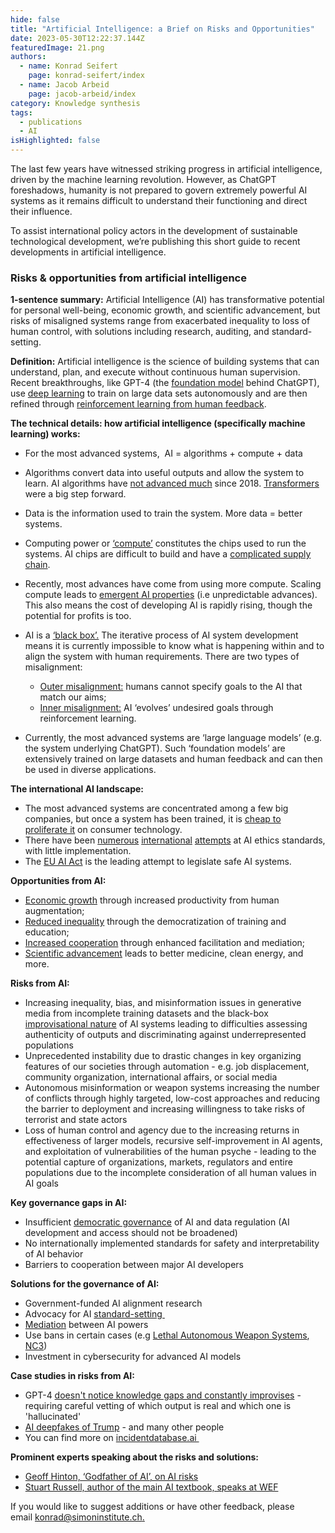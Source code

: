 ```yaml
---
hide: false
title: "Artificial Intelligence: a Brief on Risks and Opportunities"
date: 2023-05-30T12:22:37.144Z
featuredImage: 21.png
authors:
  - name: Konrad Seifert
    page: konrad-seifert/index
  - name: Jacob Arbeid
    page: jacob-arbeid/index
category: Knowledge synthesis
tags:
  - publications
  - AI
isHighlighted: false
---
```

The last few years have witnessed striking progress in artificial intelligence, driven by the machine learning revolution. However, as ChatGPT foreshadows, humanity is not prepared to govern extremely powerful AI systems as it remains difficult to understand their functioning and direct their influence.

To assist international policy actors in the development of sustainable technological development, we’re publishing this short guide to recent developments in artificial intelligence.

### Risks & opportunities from artificial intelligence

**1-sentence summary:** Artificial Intelligence (AI) has transformative potential for personal well-being, economic growth, and scientific advancement, but risks of misaligned systems range from exacerbated inequality to loss of human control, with solutions including research, auditing, and standard-setting.

**Definition:** Artificial intelligence is the science of building systems that can understand, plan, and execute without continuous human supervision. Recent breakthroughs, like GPT-4 (the [foundation model](https://en.wikipedia.org/wiki/Foundation_models) behind ChatGPT), use [deep learning](https://en.wikipedia.org/wiki/Deep_learning) to train on large data sets autonomously and are then refined through [reinforcement learning from human feedback](https://en.wikipedia.org/wiki/Reinforcement_learning_from_human_feedback). 

**The technical details: how artificial intelligence (specifically machine learning) works:**

* For the most advanced systems,  AI = algorithms + compute + data
* Algorithms convert data into useful outputs and allow the system to learn. AI algorithms have [not advanced much](http://www.incompleteideas.net/IncIdeas/BitterLesson.html) since 2018. [Transformers](https://blogs.nvidia.com/blog/2022/03/25/what-is-a-transformer-model/) were a big step forward.
* Data is the information used to train the system. More data = better systems. 
* Computing power or [‘compute’](https://openai.com/research/ai-and-compute) constitutes the chips used to run the systems. AI chips are difficult to build and have a [complicated supply chain](https://www.tsmc.com/english/aboutTSMC/dc_infographics_supplychain).
* Recently, most advances have come from using more compute. Scaling compute leads to [emergent AI properties](https://cims.nyu.edu/~sbowman/eightthings.pdf) (i.e unpredictable advances). This also means the cost of developing AI is rapidly rising, though the potential for profits is too. 
* AI is a [‘black box’.](https://www.nature.com/articles/d41586-022-00858-1) The iterative process of AI system development means it is currently impossible to know what is happening within and to align the system with human requirements. There are two types of misalignment:

  * [Outer misalignment:](https://en.wikipedia.org/wiki/AI_alignment#Learning_human_values_and_preferences) humans cannot specify goals to the AI that match our aims;
  * [Inner misalignment:](https://en.wikipedia.org/wiki/AI_alignment#Inner_alignment_and_emergent_goals) AI ‘evolves’ undesired goals through reinforcement learning.
* Currently, the most advanced systems are ‘large language models’ (e.g. the system underlying ChatGPT). Such ‘foundation models’ are extensively trained on large datasets and human feedback and can then be used in diverse applications. 

**The international AI landscape:**

* The most advanced systems are concentrated among a few big companies, but once a system has been trained, it is [cheap to proliferate it](https://rethinkpriorities.org/publications/background-for-understanding-the-diffusion-of-large-language-models) on consumer technology. 
* There have been [numerous](https://oecd.ai/en/wonk/documents/g20-ai-principles) [international](https://oecd.ai/en/ai-principles) [attempts](https://www.iso.org/committee/6794475.html) at AI ethics standards, with little implementation.
* The [EU AI Act](https://artificialintelligenceact.eu) is the leading attempt to legislate safe AI systems.

**Opportunities from AI:**

* [Economic growth](https://globalprioritiesinstitute.org/philip-trammell-and-anton-korinek-economic-growth-under-transformative-ai/) through increased productivity from human augmentation;
* [Reduced inequality](https://dan.bjorkegren.com/blog/2023/03/ai-development/) through the democratization of training and education;
* [Increased cooperation](https://www.nature.com/articles/s41562-022-01383-x) through enhanced facilitation and mediation;
* [Scientific advancement](https://www.cold-takes.com/transformative-ai-timelines-part-1-of-4-what-kind-of-ai/) leads to better medicine, clean energy, and more.

**Risks from AI:**

* Increasing inequality, bias, and misinformation issues in generative media from incomplete training datasets and the black-box [improvisational nature](https://time.com/6280533/ai-chatbots-improv-machines/) of AI systems leading to difficulties assessing authenticity of outputs and discriminating against underrepresented populations
* Unprecedented instability due to drastic changes in key organizing features of our societies through automation - e.g. job displacement, community organization, international affairs, or social media
* Autonomous misinformation or weapon systems increasing the number of conflicts through highly targeted, low-cost approaches and reducing the barrier to deployment and increasing willingness to take risks of terrorist and state actors
* Loss of human control and agency due to the increasing returns in effectiveness of larger models, recursive self-improvement in AI agents, and exploitation of vulnerabilities of the human psyche - leading to the potential capture of organizations, markets, regulators and entire populations due to the incomplete consideration of all human values in AI goals

**Key governance gaps in AI:**

* Insufficient [democratic governance](https://www.governance.ai/post/what-do-we-mean-when-we-talk-about-ai-democratisation) of AI and data regulation (AI development and access should not be broadened)
* No internationally implemented standards for safety and interpretability of AI behavior
* Barriers to cooperation between major AI developers

**Solutions for the governance of AI:**

* Government-funded AI alignment research
* Advocacy for AI [standard-setting ](https://www.fhi.ox.ac.uk/wp-content/uploads/Standards_-FHI-Technical-Report.pdf)
* [Mediation](https://hdcentre.org/news/release-of-draft-code-of-conduct-on-ai-enabled-military-systems/) between AI powers
* Use bans in certain cases (e.g [Lethal Autonomous Weapon Systems](https://breakingdefense.com/2023/03/not-the-right-time-us-to-push-guidelines-not-bans-at-un-meeting-on-autonomous-weapons/), [NC3](https://futureoflife.org/project/mitigating-the-risks-of-ai-integration-in-nuclear-launch/))
* Investment in cybersecurity for advanced AI models 

**Case studies in risks from AI:**

* GPT-4 [doesn't notice knowledge gaps and constantly improvises](https://time.com/6280533/ai-chatbots-improv-machines/) - requiring careful vetting of which output is real and which one is 'hallucinated'
* [AI deepfakes of Trump](https://incidentdatabase.ai/cite/499/#r2858) - and many other people
* You can find more on [incidentdatabase.ai ](https://incidentdatabase.ai)

**Prominent experts speaking about the risks and solutions:**

* [Geoff Hinton, ‘Godfather of AI’, on AI risks](https://www.bbc.co.uk/news/world-us-canada-65452940)
* [](https://www.bbc.co.uk/news/world-us-canada-65452940)[Stuart Russell, author of the main AI textbook, speaks at WEF](https://www.weforum.org/agenda/2022/01/artificial-intelligence-stuart-russell-radio-davos/)

If you would like to suggest additions or have other feedback, please email [konrad@simoninstitute.ch.](mailto:konrad@simoninstitute.ch)
